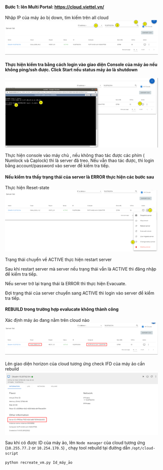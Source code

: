 #### Bước 1: lên Multi Portal: https://cloud.viettel.vn/
Nhập IP của máy ảo bị down, tìm kiếm trên all cloud
![image](images/search_vm.png)

####  Thực hiện kiểm tra bằng cách login vào giao diện Console của máy ảo nếu không ping/ssh được. Click Start nếu status máy ảo là shutdown

![image](images/console_vm.png)

Thực hiện console vào máy chủ , nếu không thao tác được các phím ( Numlock và Caplock) thì là server đã treo. Nếu vẫn thao tác được, thì login bằng account/password vào server để kiếm tra tiếp.

#### Nếu kiểm tra thấy trạng thái của server là ERROR thực hiện các bước sau
Thực hiện Reset-state
![image](images/change_status_vm.png)

Trạng thái chuyển về ACTIVE thực hiện restart server

Sau khi restart server mà server nếu trạng thái vẫn là ACTIVE thì đăng nhập để kiểm tra tiếp.

Nếu server trở lại trạng thái là ERROR thì thực hiện Evacuate.

Đợi trạng thái của server chuyển sang ACTIVE thì login vào server để kiểm tra tiếp.

#### REBUILD  trong trường hợp evalucate không thành công
Xác định  máy ảo đang nằm trên cloud nào
![image](images/cloud_vm.png)

Lên giao diện horizon của cloud tương ứng check IFD của máy ảo cần rebuild
![image](images/detail_vm.png)

Sau khi có được ID của máy ảo, lên `Node manager` của cloud tương ứng (`10.255.77.2` or `10.254.170.5`) , chạy tool rebuild tại đường dẫn `/opt/cloud-script`
```
python recreate_vm.py Id_máy_ảo
```

